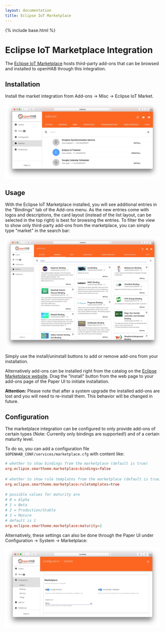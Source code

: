```yaml
---
layout: documentation
title: Eclipse IoT Marketplace
---
```


{% include base.html %}

# Eclipse IoT Marketplace Integration

The [Eclipse IoT Marketplace](https://marketplace.eclipse.org/taxonomy/term/4988%2C4396/title) hosts third-party add-ons that can be browsed and installed to openHAB through this integration.

## Installation

Install the market integration from Add-ons → Misc → Eclipse IoT Market.

![iot marketplace addon](images/eclipseiotmarket_addons.png)

## Usage

With the Eclipse IoT Marketplace installed, you will see additional entries in the "Bindings" tab of the Add-ons menu.
As the new entries come with logos and descriptions, the card layout (instead of the list layout, can be selected in the top right) is best for browsing the entries.
To filter the view to show only third-party add-ons from the marketplace, you can simply type "market" in the search bar:

![entries](images/eclipseiotmarket_listings.png)

Simply use the install/uninstall buttons to add or remove add-ons from your installation.

Alternatively add-ons can be installed right from the catalog on the [Eclipse Marketplace website](https://marketplace.eclipse.org/taxonomy/term/4988%2C4396/title).
Drag the "Install" button from the web page to your add-ons page of the Paper UI to initiate installation.

**Attention:**
Please note that after a system upgrade the installed add-ons are lost and you will need to re-install them.
This behavior will be changed in future.

## Configuration

The marketplace integration can be configured to only provide add-ons of certain types (Note: Currently only bindings are supported!) and of a certain maturity level.

To do so, you can add a configuration file `$OPENHAB_CONF/services/marketplace.cfg` with content like:

```conf
# whether to show bindings from the marketplace (default is true)
org.eclipse.smarthome.marketplace:bindings=false

# whether to show rule templates from the marketplace (default is true)
org.eclipse.smarthome.marketplace:ruletemplates=true

# possible values for maturity are
# 0 = Alpha
# 1 = Beta
# 2 = Production/Stable
# 3 = Mature
# default is 1
org.eclipse.smarthome.marketplace:maturity=2
```

Alternatively, these settings can also be done through the Paper UI under Configuration → System → Marketplace:

![entries](images/eclipseiotmarket_configuration.png)

